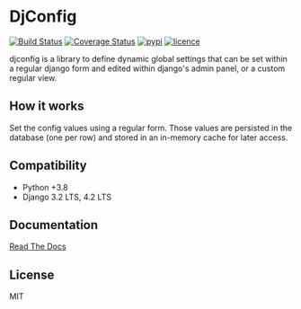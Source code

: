 # DjConfig

[![Build Status](https://img.shields.io/github/actions/workflow/status/nitely/django-djconfig/ci.yml?branch=main&style=flat-square)](https://github.com/nitely/django-djconfig/actions?query=workflow%3ACI)
[![Coverage Status](https://img.shields.io/coveralls/nitely/django-djconfig.svg?style=flat-square)](https://coveralls.io/r/nitely/django-djconfig)
[![pypi](https://img.shields.io/pypi/v/django-djconfig.svg?style=flat-square)](https://pypi.python.org/pypi/django-djconfig)
[![licence](https://img.shields.io/pypi/l/django-djconfig.svg?style=flat-square)](https://raw.githubusercontent.com/nitely/django-djconfig/master/LICENSE)

djconfig is a library to define dynamic global settings
that can be set within a regular django form and edited
within django's admin panel, or a custom regular view.

## How it works

Set the config values using a regular form.
Those values are persisted in the database (one per row)
and stored in an in-memory cache for later access.

## Compatibility

* Python +3.8
* Django 3.2 LTS, 4.2 LTS

## Documentation

[Read The Docs](http://django-djconfig.readthedocs.org)

## License

MIT
